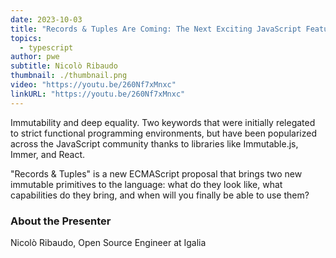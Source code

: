 ```yaml
---
date: 2023-10-03
title: "Records & Tuples Are Coming: The Next Exciting JavaScript Feature"
topics:
  - typescript
author: pwe
subtitle: Nicolò Ribaudo
thumbnail: ./thumbnail.png
video: "https://youtu.be/260Nf7xMnxc"
linkURL: "https://youtu.be/260Nf7xMnxc"
---
```


Immutability and deep equality. Two keywords that were initially relegated to strict functional programming
environments, but have been popularized across the JavaScript community thanks to libraries like Immutable.js, Immer,
and React.

"Records & Tuples" is a new ECMAScript proposal that brings two new immutable primitives to the language: what do they
look like, what capabilities do they bring, and when will you finally be able to use them?

### About the Presenter

Nicolò Ribaudo, Open Source Engineer at Igalia
